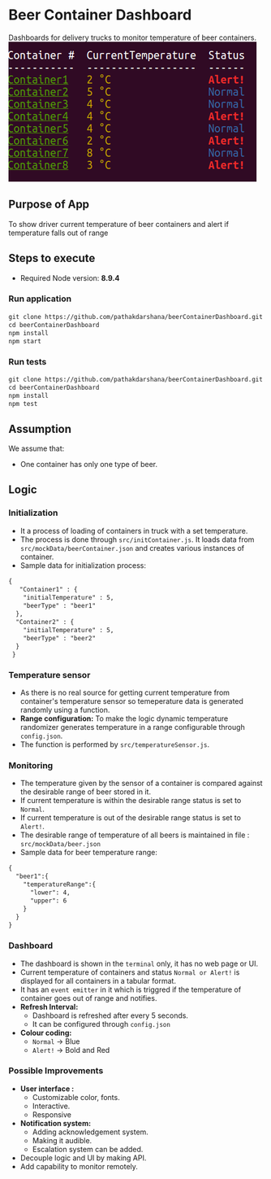 # Beer Container Dashboard
Dashboards for delivery trucks to monitor temperature of beer containers.
![Screenshot of Dashboard](beerDashboard.png?raw=true "Title")
## Purpose of App
To show driver current temperature of beer containers and alert if temperature falls out of range

## Steps to execute
 - Required Node version: **8.9.4**
 ### Run application
```
git clone https://github.com/pathakdarshana/beerContainerDashboard.git
cd beerContainerDashboard
npm install
npm start
```
### Run tests
```
git clone https://github.com/pathakdarshana/beerContainerDashboard.git
cd beerContainerDashboard
npm install
npm test
```
## Assumption
We assume that:
  - One container has only one type of beer.

## Logic
### Initialization
  - It a process of loading of containers in truck with a set temperature.
  - The process is done through `src/initContainer.js`. It loads data from `src/mockData/beerContainer.json` and creates various instances of container.
  - Sample data for initialization process:
  ```
  {
     "Container1" : {
      "initialTemperature" : 5,
      "beerType" : "beer1"
    },
    "Container2" : {
      "initialTemperature" : 5,
      "beerType" : "beer2"
    }
   }
  ```
### Temperature sensor
  - As there is no real source for getting current temperature from container's temperature sensor so temeperature data  is generated randomly using a function.
  - **Range configuration:** To make the logic dynamic temperature randomizer generates temperature in a range configurable through `config.json`.  
  - The function is performed by `src/temperatureSensor.js`.
  
### Monitoring
  - The temperature given by the sensor of a container is compared against the desirable range of beer stored in it.
  - If current temperature is within the desirable range status is set to `Normal`.
  - If current temperature is out of the desirable range status is set to `Alert!`.
  - The desirable range of temperature of all beers is maintained in file : `src/mockData/beer.json`
  - Sample data for beer temperature range:
  ```
  {
    "beer1":{
      "temperatureRange":{
        "lower": 4,
        "upper": 6
      }
    }
  }
  ```
### Dashboard
  - The dashboard is shown in the `terminal` only, it has no web page or UI.
  - Current temperature of containers and status `Normal or Alert!` is displayed for all containers in a tabular format.
  - It has an `event emitter` in it which is triggred if the temperature of container goes out of range and notifies. 
  - **Refresh Interval:** 
    - Dashboard is refreshed after every 5 seconds.
    - It can be configured through `config.json`
  - **Colour coding:**
    - `Normal` -> Blue
    - `Alert!` -> Bold and Red
    
### Possible Improvements
  - **User interface :**
      - Customizable color, fonts.
      - Interactive.
      - Responsive
  - **Notification system:**
      - Adding acknowledgement system.
      - Making it audible.
      - Escalation system can be added.
  - Decouple logic and UI by making API.
  - Add capability to monitor remotely.
  
